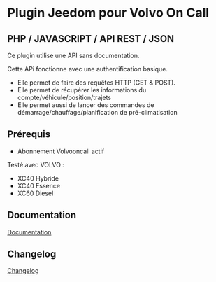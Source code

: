 # Plugin Jeedom pour Volvo On Call
## PHP / JAVASCRIPT / API REST / JSON

Ce plugin utilise une API sans documentation.

Cette APi fonctionne avec une authentification basique.
* Elle permet de faire des requêtes HTTP (GET & POST).
* Elle permet de récupérer les informations du compte/véhicule/position/trajets
* Elle permet aussi de lancer des commandes de démarrage/chauffage/planification de pré-climatisation

## Prérequis
* Abonnement Volvooncall actif

Testé avec VOLVO :
* XC40 Hybride
* XC40 Essence
* XC60 Diesel

## Documentation
[Documentation](/docs/fr_FR/documentation.md)
## Changelog
[Changelog](/docs/fr_FR/changelog.md)